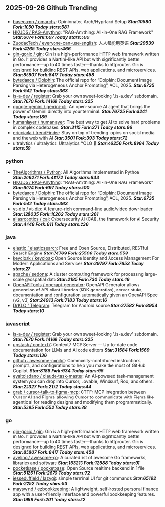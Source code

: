 ## 2025-09-26 Github Trending

### 
* [basecamp / omarchy](https://github.com/basecamp/omarchy): Opinionated Arch/Hyprland Setup ***Star:10580 Fork:1050 Today stars:581***
* [HKUDS / RAG-Anything](https://github.com/HKUDS/RAG-Anything): "RAG-Anything: All-in-One RAG Framework" ***Star:6074 Fork:697 Today stars:500***
* [ZuodaoTech / everyone-can-use-english](https://github.com/ZuodaoTech/everyone-can-use-english): 人人都能用英语 ***Star:29539 Fork:4265 Today stars:466***
* [gin-gonic / gin](https://github.com/gin-gonic/gin): Gin is a high-performance HTTP web framework written in Go. It provides a Martini-like API but with significantly better performance—up to 40 times faster—thanks to httprouter. Gin is designed for building REST APIs, web applications, and microservices. ***Star:85807 Fork:8417 Today stars:458***
* [bytedance / Dolphin](https://github.com/bytedance/Dolphin): The official repo for “Dolphin: Document Image Parsing via Heterogeneous Anchor Prompting”, ACL, 2025. ***Star:6735 Fork:542 Today stars:363***
* [is-a-dev / register](https://github.com/is-a-dev/register): Grab your own sweet-looking '.is-a.dev' subdomain. ***Star:7670 Fork:14169 Today stars:225***
* [google-gemini / gemini-cli](https://github.com/google-gemini/gemini-cli): An open-source AI agent that brings the power of Gemini directly into your terminal. ***Star:76725 Fork:8241 Today stars:189***
* [humanlayer / humanlayer](https://github.com/humanlayer/humanlayer): The best way to get AI to solve hard problems in complex codebases. ***Star:3115 Fork:271 Today stars:96***
* [ericciarla / trendFinder](https://github.com/ericciarla/trendFinder): Stay on top of trending topics on social media and the web with AI ***Star:3501 Fork:393 Today stars:72***
* [ultralytics / ultralytics](https://github.com/ultralytics/ultralytics): Ultralytics YOLO 🚀 ***Star:46256 Fork:8984 Today stars:59***

### python
* [TheAlgorithms / Python](https://github.com/TheAlgorithms/Python): All Algorithms implemented in Python ***Star:209271 Fork:48172 Today stars:643***
* [HKUDS / RAG-Anything](https://github.com/HKUDS/RAG-Anything): "RAG-Anything: All-in-One RAG Framework" ***Star:6074 Fork:697 Today stars:500***
* [bytedance / Dolphin](https://github.com/bytedance/Dolphin): The official repo for “Dolphin: Document Image Parsing via Heterogeneous Anchor Prompting”, ACL, 2025. ***Star:6735 Fork:542 Today stars:363***
* [yt-dlp / yt-dlp](https://github.com/yt-dlp/yt-dlp): A feature-rich command-line audio/video downloader ***Star:128035 Fork:10262 Today stars:261***
* [aliasrobotics / cai](https://github.com/aliasrobotics/cai): Cybersecurity AI (CAI), the framework for AI Security ***Star:4448 Fork:611 Today stars:236***

### java
* [elastic / elasticsearch](https://github.com/elastic/elasticsearch): Free and Open Source, Distributed, RESTful Search Engine ***Star:74769 Fork:25506 Today stars:558***
* [keycloak / keycloak](https://github.com/keycloak/keycloak): Open Source Identity and Access Management For Modern Applications and Services ***Star:29797 Fork:7653 Today stars:27***
* [apache / sedona](https://github.com/apache/sedona): A cluster computing framework for processing large-scale geospatial data ***Star:2185 Fork:730 Today stars:19***
* [OpenAPITools / openapi-generator](https://github.com/OpenAPITools/openapi-generator): OpenAPI Generator allows generation of API client libraries (SDK generation), server stubs, documentation and configuration automatically given an OpenAPI Spec (v2, v3) ***Star:24913 Fork:7183 Today stars:16***
* [DrKLO / Telegram](https://github.com/DrKLO/Telegram): Telegram for Android source ***Star:27582 Fork:8954 Today stars:10***

### javascript
* [is-a-dev / register](https://github.com/is-a-dev/register): Grab your own sweet-looking '.is-a.dev' subdomain. ***Star:7670 Fork:14169 Today stars:225***
* [upstash / context7](https://github.com/upstash/context7): Context7 MCP Server -- Up-to-date code documentation for LLMs and AI code editors ***Star:31584 Fork:1569 Today stars:136***
* [github / awesome-copilot](https://github.com/github/awesome-copilot): Community-contributed instructions, prompts, and configurations to help you make the most of GitHub Copilot. ***Star:8188 Fork:934 Today stars:95***
* [eyaltoledano / claude-task-master](https://github.com/eyaltoledano/claude-task-master): An AI-powered task-management system you can drop into Cursor, Lovable, Windsurf, Roo, and others. ***Star:22327 Fork:2172 Today stars:44***
* [grab / cursor-talk-to-figma-mcp](https://github.com/grab/cursor-talk-to-figma-mcp): CTTF: MCP integration between Cursor AI and Figma, allowing Cursor to communicate with Figma like agentic ai for reading designs and modifying them programmatically. ***Star:5395 Fork:552 Today stars:38***

### go
* [gin-gonic / gin](https://github.com/gin-gonic/gin): Gin is a high-performance HTTP web framework written in Go. It provides a Martini-like API but with significantly better performance—up to 40 times faster—thanks to httprouter. Gin is designed for building REST APIs, web applications, and microservices. ***Star:85807 Fork:8417 Today stars:458***
* [avelino / awesome-go](https://github.com/avelino/awesome-go): A curated list of awesome Go frameworks, libraries and software ***Star:153213 Fork:12588 Today stars:91***
* [pocketbase / pocketbase](https://github.com/pocketbase/pocketbase): Open Source realtime backend in 1 file ***Star:51251 Fork:2670 Today stars:72***
* [jesseduffield / lazygit](https://github.com/jesseduffield/lazygit): simple terminal UI for git commands ***Star:65192 Fork:2252 Today stars:53***
* [mayswind / ezbookkeeping](https://github.com/mayswind/ezbookkeeping): A lightweight, self-hosted personal finance app with a user-friendly interface and powerful bookkeeping features. ***Star:1969 Fork:201 Today stars:32***
